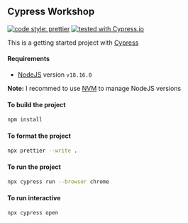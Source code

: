 ## Cypress Workshop

[![code style: prettier](https://img.shields.io/badge/code_style-prettier-ff69b4.svg?style=flat-square)](https://github.com/prettier/prettier)
[![tested with Cypress.io](https://img.shields.io/badge/cypress-dashboard-brightgreen.svg)](https://www.cypress.io/)

This is a getting started project with [Cypress](https://www.cypress.io/)

#### Requirements

- [NodeJS](https://nodejs.org/en/) version `v18.16.0`

**Note:** I recommed to use [NVM](https://github.com/nvm-sh/nvm) to manage NodeJS versions

#### To build the project

```bash
npm install
```

#### To format the project

```bash
npx prettier --write .
```

#### To run the project

```bash
npx cypress run --browser chrome
```

#### To run interactive
```bash
npx cypress open
```
